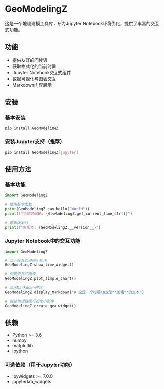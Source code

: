 # GeoModelingZ

这是一个地理建模工具库，专为Jupyter Notebook环境优化，提供了丰富的交互式功能。

## 功能

- 提供友好的问候语
- 获取格式化的当前时间
- Jupyter Notebook交互式组件
- 数据可视化与图表交互
- Markdown内容展示

## 安装

### 基本安装

```bash
pip install GeoModelingZ
```

### 安装Jupyter支持（推荐）

```bash
pip install GeoModelingZ[jupyter]
```

## 使用方法

### 基本功能

```python
import GeoModelingZ

# 使用基本函数
print(GeoModelingZ.say_hello("World"))
print(f"当前时间是: {GeoModelingZ.get_current_time_str()}")

# 查看版本号
print(f"库版本: {GeoModelingZ.__version__}")
```

### Jupyter Notebook中的交互功能

```python
import GeoModelingZ

# 显示交互式时间小部件
GeoModelingZ.show_time_widget()

# 创建交互式图表
GeoModelingZ.plot_simple_chart()

# 显示Markdown内容
GeoModelingZ.display_markdown("# 这是一个标题\n这是**加粗**的文本")

# 创建地理数据可视化小部件
GeoModelingZ.create_geo_widget()
```

## 依赖

- Python >= 3.6
- numpy
- matplotlib
- ipython

### 可选依赖（用于Jupyter功能）

- ipywidgets >= 7.0.0
- jupyterlab_widgets